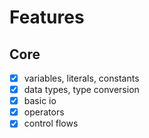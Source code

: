 # Features

## Core

- [x] variables, literals, constants
- [x] data types, type conversion
- [x] basic io
- [x] operators
- [x] control flows